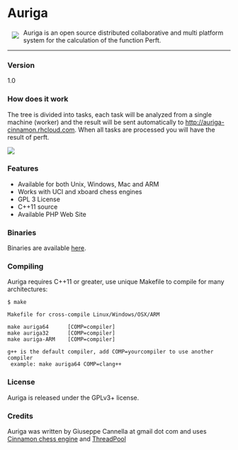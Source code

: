 Auriga
==========
<a href="https://en.wikipedia.org/wiki/Auriga_%28slave%29"><img src="http://auriga-cinnamon.rhcloud.com/img/logo.jpg" align="left" hspace="10" vspace="6"></a>

Auriga is an open source distributed collaborative and multi platform system for the calculation of the function Perft.

----------

### Version
1.0

### How does it work

The tree is divided into tasks, each task will be analyzed from a single machine (worker) and the result will be sent automatically to http://auriga-cinnamon.rhcloud.com. When all tasks are processed you will have the result of perft.
 
<img src="http://auriga-cinnamon.rhcloud.com/img/auriga.png">


### Features

- Available for both Unix, Windows, Mac and ARM
- Works with UCI and xboard chess engines
- GPL 3 License
- C++11 source
- Available PHP Web Site


### Binaries

Binaries are available [here][1].


### Compiling

Auriga requires C++11 or greater, use unique Makefile to compile for many architectures:

    $ make

    Makefile for cross-compile Linux/Windows/OSX/ARM

    make auriga64      [COMP=compiler]
    make auriga32      [COMP=compiler]
    make auriga-ARM    [COMP=compiler]

    g++ is the default compiler, add COMP=yourcompiler to use another compiler
     example: make auriga64 COMP=clang++



### License

Auriga is released under the GPLv3+ license.

### Credits

Auriga was written by Giuseppe Cannella at gmail dot com and uses [Cinnamon chess engine][2] and [ThreadPool][3]

  [1]: http://auriga-cinnamon.rhcloud.com/download.php
  [2]: http://cinnamonchess.altervista.org/
  [3]: https://github.com/gekomad/ThreadPool
